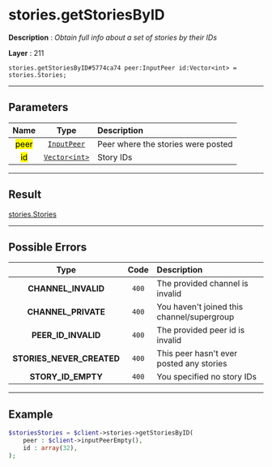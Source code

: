 # stories.getStoriesByID

**Description** : *Obtain full info about a set of stories by their IDs*

**Layer** : 211

```tl
stories.getStoriesByID#5774ca74 peer:InputPeer id:Vector<int> = stories.Stories;
```

---

## Parameters

| Name | Type | Description |
| :---: | :---: | :--- |
| <mark>peer</mark> | [`InputPeer`](type/InputPeer) | Peer where the stories were posted |
| <mark>id</mark> | [`Vector<int>`](type/int) | Story IDs |

---

## Result

[stories.Stories](type/stories.Stories)

---

## Possible Errors

| Type | Code | Description |
| :---: | :---: | :--- |
| **CHANNEL_INVALID** | `400` | The provided channel is invalid |
| **CHANNEL_PRIVATE** | `400` | You haven't joined this channel/supergroup |
| **PEER_ID_INVALID** | `400` | The provided peer id is invalid |
| **STORIES_NEVER_CREATED** | `400` | This peer hasn't ever posted any stories |
| **STORY_ID_EMPTY** | `400` | You specified no story IDs |

---

## Example

```php
$storiesStories = $client->stories->getStoriesByID(
	peer : $client->inputPeerEmpty(),
	id : array(32),
);
```